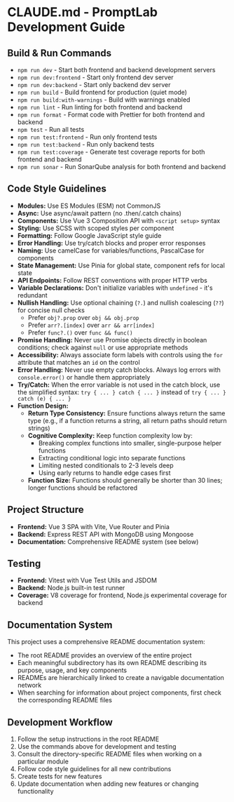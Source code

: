 # CLAUDE.md - PromptLab Development Guide

## Build & Run Commands
- `npm run dev` - Start both frontend and backend development servers
- `npm run dev:frontend` - Start only frontend dev server
- `npm run dev:backend` - Start only backend dev server
- `npm run build` - Build frontend for production (quiet mode)
- `npm run build:with-warnings` - Build with warnings enabled
- `npm run lint` - Run linting for both frontend and backend
- `npm run format` - Format code with Prettier for both frontend and backend
- `npm test` - Run all tests
- `npm run test:frontend` - Run only frontend tests
- `npm run test:backend` - Run only backend tests
- `npm run test:coverage` - Generate test coverage reports for both frontend and backend
- `npm run sonar` - Run SonarQube analysis for both frontend and backend

## Code Style Guidelines
- **Modules:** Use ES Modules (ESM) not CommonJS
- **Async:** Use async/await pattern (no .then/.catch chains)
- **Components:** Use Vue 3 Composition API with `<script setup>` syntax
- **Styling:** Use SCSS with scoped styles per component
- **Formatting:** Follow Google JavaScript style guide
- **Error Handling:** Use try/catch blocks and proper error responses
- **Naming:** Use camelCase for variables/functions, PascalCase for components
- **State Management:** Use Pinia for global state, component refs for local state
- **API Endpoints:** Follow REST conventions with proper HTTP verbs
- **Variable Declarations:** Don't initialize variables with `undefined` - it's redundant
- **Nullish Handling:** Use optional chaining (`?.`) and nullish coalescing (`??`) for concise null checks
  - Prefer `obj?.prop` over `obj && obj.prop`
  - Prefer `arr?.[index]` over `arr && arr[index]`
  - Prefer `func?.()` over `func && func()`
- **Promise Handling:** Never use Promise objects directly in boolean conditions; check against `null` or use appropriate methods
- **Accessibility:** Always associate form labels with controls using the `for` attribute that matches an `id` on the control
- **Error Handling:** Never use empty catch blocks. Always log errors with `console.error()` or handle them appropriately
- **Try/Catch:** When the error variable is not used in the catch block, use the simplified syntax: `try { ... } catch { ... }` instead of `try { ... } catch (e) { ... }`
- **Function Design:**
  - **Return Type Consistency:** Ensure functions always return the same type (e.g., if a function returns a string, all return paths should return strings)
  - **Cognitive Complexity:** Keep function complexity low by:
    - Breaking complex functions into smaller, single-purpose helper functions
    - Extracting conditional logic into separate functions
    - Limiting nested conditionals to 2-3 levels deep
    - Using early returns to handle edge cases first
  - **Function Size:** Functions should generally be shorter than 30 lines; longer functions should be refactored

## Project Structure
- **Frontend:** Vue 3 SPA with Vite, Vue Router and Pinia
- **Backend:** Express REST API with MongoDB using Mongoose
- **Documentation:** Comprehensive README system (see below)

## Testing
- **Frontend:** Vitest with Vue Test Utils and JSDOM
- **Backend:** Node.js built-in test runner
- **Coverage:** V8 coverage for frontend, Node.js experimental coverage for backend

## Documentation System
This project uses a comprehensive README documentation system:
- The root README provides an overview of the entire project
- Each meaningful subdirectory has its own README describing its purpose, usage, and key components
- READMEs are hierarchically linked to create a navigable documentation network
- When searching for information about project components, first check the corresponding README files

## Development Workflow
1. Follow the setup instructions in the root README
2. Use the commands above for development and testing
3. Consult the directory-specific README files when working on a particular module
4. Follow code style guidelines for all new contributions
5. Create tests for new features
6. Update documentation when adding new features or changing functionality